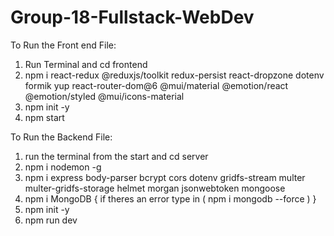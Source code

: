 # Group-18-Fullstack-WebDev

To Run the Front end File:
1. Run Terminal and cd frontend
2. npm i react-redux @reduxjs/toolkit redux-persist react-dropzone dotenv formik yup react-router-dom@6 @mui/material @emotion/react @emotion/styled @mui/icons-material
3. npm init -y
4. npm start


To Run the Backend File:
1. run the terminal from the start and cd server
2. npm i nodemon -g
3. npm i express body-parser bcrypt cors dotenv gridfs-stream multer multer-gridfs-storage helmet morgan jsonwebtoken mongoose
4. npm i MongoDB { if theres an error type in ( npm i mongodb --force ) }
5. npm init -y
6. npm run dev

